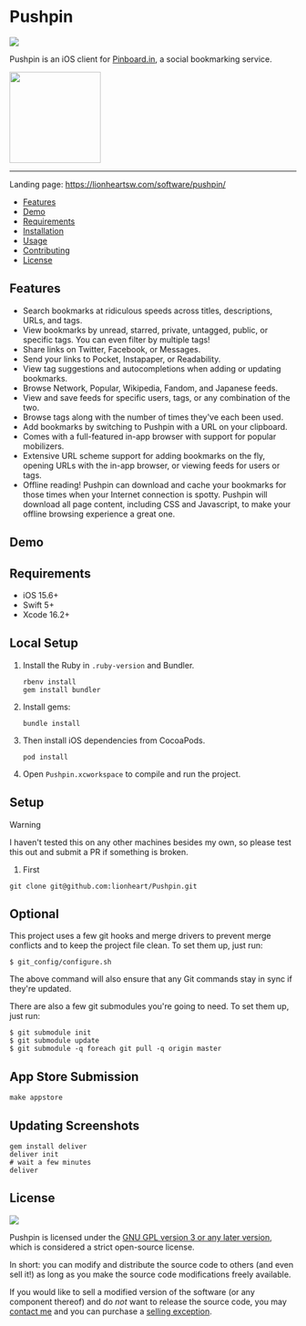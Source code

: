 # Pushpin

<img src="https://img.shields.io/badge/license-GPLv3-blue">

Pushpin is an iOS client for [Pinboard.in](https://pinboard.in), a social bookmarking service.

<a href="https://apps.apple.com/us/app/pushpin-for-pinboard/id548052590"><img width="160px" src="https://2017.lionheartsw.com/static/images/appstore.png" /></a>

<hr/>

Landing page: https://lionheartsw.com/software/pushpin/

- [Features](#features)
- [Demo](#demo)
- [Requirements](#requirements)
- [Installation](#installation)
- [Usage](#usage)
- [Contributing](#contributing)
- [License](#license)

## Features

* Search bookmarks at ridiculous speeds across titles, descriptions, URLs, and tags.
* View bookmarks by unread, starred, private, untagged, public, or specific tags. You can even filter by multiple tags!
* Share links on Twitter, Facebook, or Messages.
* Send your links to Pocket, Instapaper, or Readability.
* View tag suggestions and autocompletions when adding or updating bookmarks.
* Browse Network, Popular, Wikipedia, Fandom, and Japanese feeds.
* View and save feeds for specific users, tags, or any combination of the two.
* Browse tags along with the number of times they've each been used.
* Add bookmarks by switching to Pushpin with a URL on your clipboard.
* Comes with a full-featured in-app browser with support for popular mobilizers.
* Extensive URL scheme support for adding bookmarks on the fly, opening URLs with the in-app browser, or viewing feeds for users or tags.
* Offline reading! Pushpin can download and cache your bookmarks for those times when your Internet connection is spotty. Pushpin will download all page content, including CSS and Javascript, to make your offline browsing experience a great one.

## Demo

## Requirements

- iOS 15.6+
- Swift 5+
- Xcode 16.2+

## Local Setup

1. Install the Ruby in `.ruby-version` and Bundler.

       rbenv install
       gem install bundler

2. Install gems:

       bundle install

3. Then install iOS dependencies from CocoaPods.

       pod install

3. Open `Pushpin.xcworkspace` to compile and run the project.

## Setup

> [!WARNING]
> I haven't tested this on any other machines besides my own, so please test this out and submit a PR if something is broken.

1. First 
```
git clone git@github.com:lionheart/Pushpin.git
```

## Optional

This project uses a few git hooks and merge drivers to prevent merge conflicts and to keep the project file clean. To set them up, just run:

```
$ git_config/configure.sh
```

The above command will also ensure that any Git commands stay in sync if they're updated.

There are also a few git submodules you're going to need. To set them up, just run:

```
$ git submodule init
$ git submodule update
$ git submodule -q foreach git pull -q origin master
```

## App Store Submission

```
make appstore
```

## Updating Screenshots

```
gem install deliver
deliver init
# wait a few minutes
deliver
```

## License

<img src="https://www.gnu.org/graphics/gplv3-with-text-84x42.png" />

Pushpin is licensed under the [GNU GPL version 3 or any later version](https://www.gnu.org/licenses/gpl-3.0.html), which is considered a strict open-source license.

In short: you can modify and distribute the source code to others (and even sell it!) as long as you make the source code modifications freely available.

If you would like to sell a modified version of the software (or any component thereof) and do *not* want to release the source code, you may [contact me](mailto:dan@lionheartsw.com) and you can purchase a [selling exception](https://www.gnu.org/philosophy/selling-exceptions).
